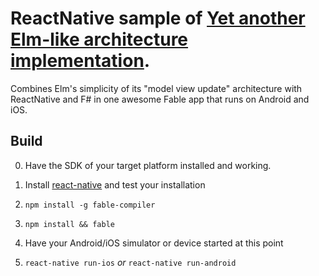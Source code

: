 # ReactNative sample of [Yet another Elm-like architecture implementation](https://github.com/et1975/fable-elmish).

Combines Elm's simplicity of its "model view update" architecture with ReactNative and F# in one awesome Fable app that runs on Android and iOS.

## Build
0. Have the SDK of your target platform installed and working.

1. Install [react-native](https://facebook.github.io/react-native/) and test your installation
2. `npm install -g fable-compiler`
3. `npm install && fable`
4. Have your Android/iOS simulator or device started at this point 
5. `react-native run-ios` *or* `react-native run-android` 
